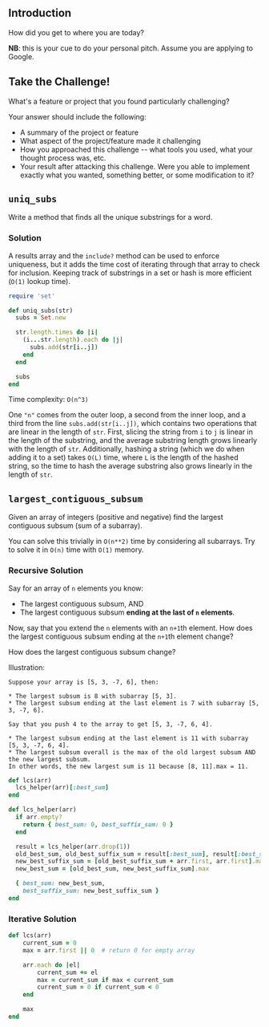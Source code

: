 ## Introduction

How did you get to where you are today?

**NB**: this is your cue to do your personal pitch.  Assume you are applying to Google.

## Take the Challenge!

What's a feature or project that you found particularly challenging?

Your answer should include the following:

- A summary of the project or feature
- What aspect of the project/feature made it challenging
- How you approached this challenge -- what tools you used, what your thought process was, etc.
- Your result after attacking this challenge.  Were you able to implement exactly what you wanted, something better, or some modification to it?

## `uniq_subs`

Write a method that finds all the unique substrings for a word.

### Solution

A results array and the `include?` method can be used to enforce
uniqueness, but it adds the time cost of iterating through that array
to check for inclusion. Keeping track of substrings in a set or hash is more
efficient (`O(1)` lookup time).

```ruby
require 'set'

def uniq_subs(str)
  subs = Set.new

  str.length.times do |i|
    (i...str.length).each do |j|
      subs.add(str[i..j])
    end
  end

  subs
end
```

Time complexity: `O(n^3)`

One `"n"` comes from the outer loop, a second from the inner loop, and a
third from the line `subs.add(str[i..j])`, which contains two
operations that are linear in the length of `str`. First, slicing the
string from `i` to `j` is linear in the length of the substring, and the
average substring length grows linearly with the length of `str`.
Additionally, hashing a string (which we do when adding it to a set) takes `O(L)` time, where `L` is the length of the hashed string, so the time to hash the average substring also grows linearly in the length of `str`.

## `largest_contiguous_subsum`

Given an array of integers (positive and negative) find the largest
contiguous subsum (sum of a subarray).

You can solve this trivially in `O(n**2)` time by considering all
subarrays. Try to solve it in `O(n)` time with `O(1)` memory.

### Recursive Solution

Say for an array of `n` elements you know:

* The largest contiguous subsum, AND
* The largest contiguous subsum **ending at the last of `n`
  elements**.

Now, say that you extend the `n` elements with an `n+1`th element. How
does the largest contiguous subsum ending at the `n+1`th element
change?

How does the largest contiguous subsum change?

Illustration:

```
Suppose your array is [5, 3, -7, 6], then:

* The largest subsum is 8 with subarray [5, 3].
* The largest subsum ending at the last element is 7 with subarray [5, 3, -7, 6].

Say that you push 4 to the array to get [5, 3, -7, 6, 4].

* The largest subsum ending at the last element is 11 with subarray [5, 3, -7, 6, 4].
* The largest subsum overall is the max of the old largest subsum AND the new largest subsum.
In other words, the new largest sum is 11 because [8, 11].max = 11.
```

```ruby
def lcs(arr)
  lcs_helper(arr)[:best_sum]
end

def lcs_helper(arr)
  if arr.empty?
    return { best_sum: 0, best_suffix_sum: 0 }
  end

  result = lcs_helper(arr.drop(1))
  old_best_sum, old_best_suffix_sum = result[:best_sum], result[:best_suffix_sum]
  new_best_suffix_sum = [old_best_suffix_sum + arr.first, arr.first].max
  new_best_sum = [old_best_sum, new_best_suffix_sum].max

  { best_sum: new_best_sum,
    best_suffix_sum: new_best_suffix_sum }
end
```

### Iterative Solution

```ruby
def lcs(arr)
    current_sum = 0
    max = arr.first || 0  # return 0 for empty array

    arr.each do |el|
        current_sum += el
        max = current_sum if max < current_sum
        current_sum = 0 if current_sum < 0
    end

    max
end
```
